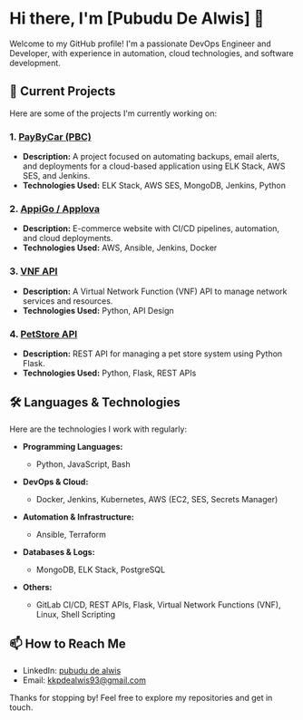 

# Hi there, I'm [Pubudu De Alwis] 👋

Welcome to my GitHub profile! I'm a passionate DevOps Engineer and Developer, with experience in automation, cloud technologies, and software development.

## 🚀 Current Projects
Here are some of the projects I'm currently working on:

### 1. [PayByCar (PBC)](https://github.com/your-repository-link)
   - **Description:** A project focused on automating backups, email alerts, and deployments for a cloud-based application using ELK Stack, AWS SES, and Jenkins.
   - **Technologies Used:** ELK Stack, AWS SES, MongoDB, Jenkins, Python

### 2. [AppiGo / Applova](https://github.com/your-repository-link)
   - **Description:** E-commerce website with CI/CD pipelines, automation, and cloud deployments.
   - **Technologies Used:** AWS, Ansible, Jenkins, Docker

### 3. [VNF API](https://github.com/your-repository-link)
   - **Description:** A Virtual Network Function (VNF) API to manage network services and resources.
   - **Technologies Used:** Python, API Design

### 4. [PetStore API](https://github.com/your-repository-link)
   - **Description:** REST API for managing a pet store system using Python Flask.
   - **Technologies Used:** Python, Flask, REST APIs

## 🛠️ Languages & Technologies
Here are the technologies I work with regularly:

- **Programming Languages:**  
   - Python, JavaScript, Bash

- **DevOps & Cloud:**  
   - Docker, Jenkins, Kubernetes, AWS (EC2, SES, Secrets Manager)

- **Automation & Infrastructure:**  
   - Ansible, Terraform

- **Databases & Logs:**  
   - MongoDB, ELK Stack, PostgreSQL

- **Others:**  
   - GitLab CI/CD, REST APIs, Flask, Virtual Network Functions (VNF), Linux, Shell Scripting

## 📫 How to Reach Me
- LinkedIn: [pubudu de alwis](https://www.linkedin.com/in/pubudu-de-alwis-40ba44122/)
- Email: [kkpdealwis93@gmail.com](mailto:kkpdealwis93@gmail.com)

Thanks for stopping by! Feel free to explore my repositories and get in touch.
